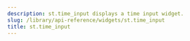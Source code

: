 ```yaml
---
description: st.time_input displays a time input widget.
slug: /library/api-reference/widgets/st.time_input
title: st.time_input
---
```


<Autofunction function="streamlit.time_input" />